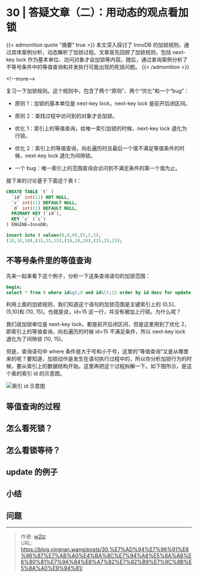 # 30 | 答疑文章（二）：用动态的观点看加锁


{{&lt; admonition quote &#34;摘要&#34; true &gt;}}
本文深入探讨了 InnoDB 的加锁规则，通过具体案例分析，动态解析了加锁过程。文章首先回顾了加锁规则，包括 next-key lock 作为基本单位、访问对象才会加锁等内容。随后，通过查询案例分析了不等号条件中的等值查询和并发执行可能出现的死锁问题。
{{&lt; /admonition &gt;}}

&lt;!--more--&gt;

复习一下加锁规则。这个规则中，包含了两个“原则”、两个“优化”和一个“bug”：

- 原则 1：加锁的基本单位是 next-key lock，next-key lock 是前开后闭区间。

- 原则 2：查找过程中访问到的对象才会加锁。

- 优化 1：索引上的等值查询，给唯一索引加锁的时候，next-key lock 退化为行锁。

- 优化 2：索引上的等值查询，向右遍历时且最后一个值不满足等值条件的时候，next-key lock 退化为间隙锁。

- 一个 bug：唯一索引上的范围查询会访问到不满足条件的第一个值为止。

接下来的讨论基于下面这个表 t：

```sql
CREATE TABLE `t` (
  `id` int(11) NOT NULL,
  `c` int(11) DEFAULT NULL,
  `d` int(11) DEFAULT NULL,
  PRIMARY KEY (`id`),
  KEY `c` (`c`)
) ENGINE=InnoDB;

insert into t values(0,0,0),(5,5,5),
(10,10,10),(15,15,15),(20,20,20),(25,25,25);
```

## 不等号条件里的等值查询

先来一起来看下这个例子，分析一下这条查询语句的加锁范围：

```sql
begin;
select * from t where id&gt;9 and id&lt;12 order by id desc for update;
```

利用上面的加锁规则，我们知道这个语句的加锁范围是主键索引上的 (0,5]、(5,10]和 (10, 15)。也就是说，id=15 这一行，并没有被加上行锁。为什么呢？

我们说加锁单位是 next-key lock，都是前开后闭区间，但是这里用到了优化 2，即索引上的等值查询，向右遍历的时候 id=15 不满足条件，所以 next-key lock 退化为了间隙锁 (10, 15)。

但是，查询语句中 where 条件是大于号和小于号，这里的“等值查询”又是从哪里来的呢？要知道，加锁动作是发生在语句执行过程中的，所以你分析加锁行为的时候，要从索引上的数据结构开始。这里再把这个过程拆解一下。如下图所示，是这个表的索引 id 的示意图。

![索引 id 示意图](https://file.yingnan.wang/mysql/MySQL%E5%AE%9E%E6%88%9845%E8%AE%B2/ac1aa07860c565b907b32c5f75c4f2bb.webp)

## 等值查询的过程

## 怎么看死锁？

## 怎么看锁等待？

## update 的例子

## 小结

## 问题


---

> 作者: [w2lz](https://github.com/w2lz)  
> URL: https://blog.yingnan.wang/posts/30.%E7%AD%94%E7%96%91%E6%96%87%E7%AB%A0%E4%BA%8C%E7%94%A8%E5%8A%A8%E6%80%81%E7%9A%84%E8%A7%82%E7%82%B9%E7%9C%8B%E5%8A%A0%E9%94%81/  

